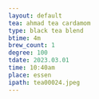 ```yaml
---
layout: default
tea: ahmad tea cardamom
type: black tea blend
btime: 4m
brew_count: 1
degree: 100
tdate: 2023.03.01
time: 10:40am
place: essen
ipath: tea00024.jpeg
---
```

